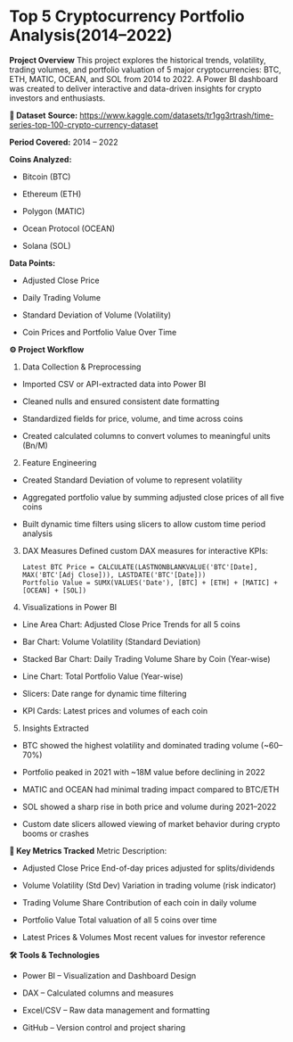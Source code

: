 # Top 5 Cryptocurrency Portfolio Analysis(2014–2022)

**Project Overview**
This project explores the historical trends, volatility, trading volumes, and portfolio valuation of 5 major cryptocurrencies: BTC, ETH, MATIC, OCEAN, and SOL from 2014 to 2022. A Power BI dashboard was created to deliver interactive and data-driven insights for crypto investors and enthusiasts.

**📂 Dataset**
**Source:** https://www.kaggle.com/datasets/tr1gg3rtrash/time-series-top-100-crypto-currency-dataset

**Period Covered:** 2014 – 2022

**Coins Analyzed:**

  - Bitcoin (BTC)

  - Ethereum (ETH)

  - Polygon (MATIC)

  - Ocean Protocol (OCEAN)

  - Solana (SOL)

**Data Points:**

  - Adjusted Close Price

  - Daily Trading Volume

  - Standard Deviation of Volume (Volatility)

  - Coin Prices and Portfolio Value Over Time

**⚙️ Project Workflow**
1. Data Collection & Preprocessing
  - Imported CSV or API-extracted data into Power BI

  - Cleaned nulls and ensured consistent date formatting

  - Standardized fields for price, volume, and time across coins

  - Created calculated columns to convert volumes to meaningful units (Bn/M)

2. Feature Engineering
  - Created Standard Deviation of volume to represent volatility

  - Aggregated portfolio value by summing adjusted close prices of all five coins

  - Built dynamic time filters using slicers to allow custom time period analysis

3. DAX Measures
Defined custom DAX measures for interactive KPIs:

       Latest BTC Price = CALCULATE(LASTNONBLANKVALUE('BTC'[Date], MAX('BTC'[Adj Close])), LASTDATE('BTC'[Date]))
       Portfolio Value = SUMX(VALUES('Date'), [BTC] + [ETH] + [MATIC] + [OCEAN] + [SOL])

5. Visualizations in Power BI
  - Line Area Chart: Adjusted Close Price Trends for all 5 coins

  - Bar Chart: Volume Volatility (Standard Deviation)

  - Stacked Bar Chart: Daily Trading Volume Share by Coin (Year-wise)

  - Line Chart: Total Portfolio Value (Year-wise)

  - Slicers: Date range for dynamic time filtering

  - KPI Cards: Latest prices and volumes of each coin

5. Insights Extracted
  - BTC showed the highest volatility and dominated trading volume (~60–70%)

  - Portfolio peaked in 2021 with ~18M value before declining in 2022

  - MATIC and OCEAN had minimal trading impact compared to BTC/ETH

  - SOL showed a sharp rise in both price and volume during 2021–2022

  - Custom date slicers allowed viewing of market behavior during crypto booms or crashes

**📌 Key Metrics Tracked**
Metric	Description:
  - Adjusted Close Price	End-of-day prices adjusted for splits/dividends
    
  - Volume Volatility (Std Dev)	Variation in trading volume (risk indicator)
    
  - Trading Volume Share	Contribution of each coin in daily volume
    
  - Portfolio Value	Total valuation of all 5 coins over time
    
  - Latest Prices & Volumes	Most recent values for investor reference

**🛠 Tools & Technologies**
  - Power BI – Visualization and Dashboard Design

  - DAX – Calculated columns and measures

  - Excel/CSV – Raw data management and formatting

  - GitHub – Version control and project sharing
